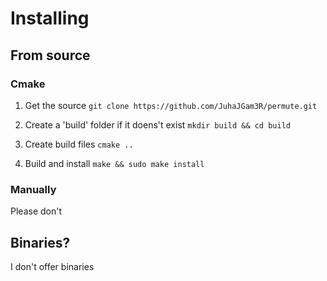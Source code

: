 # Installing

## From source

### Cmake

1. Get the source
   `git clone https://github.com/JuhaJGam3R/permute.git`

2. Create a 'build' folder if it doens't exist
   `mkdir build && cd build`
 
3. Create build files
   `cmake ..`

4. Build and install
   `make && sudo make install`

### Manually

Please don't

## Binaries?

I don't offer binaries

